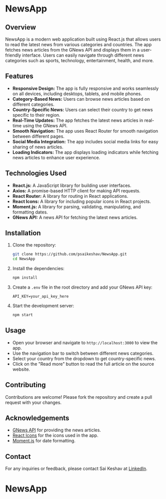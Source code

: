 # NewsApp

## Overview

NewsApp is a modern web application built using React.js that allows users to read the latest news from various categories and countries. The app fetches news articles from the GNews API and displays them in a user-friendly interface. Users can easily navigate through different news categories such as sports, technology, entertainment, health, and more.

## Features

- **Responsive Design:** The app is fully responsive and works seamlessly on all devices, including desktops, tablets, and mobile phones.
- **Category-Based News:** Users can browse news articles based on different categories.
- **Country-Specific News:** Users can select their country to get news specific to their region.
- **Real-Time Updates:** The app fetches the latest news articles in real-time using the GNews API.
- **Smooth Navigation:** The app uses React Router for smooth navigation between different pages.
- **Social Media Integration:** The app includes social media links for easy sharing of news articles.
- **Loading Indicators:** The app displays loading indicators while fetching news articles to enhance user experience.

## Technologies Used

- **React.js:** A JavaScript library for building user interfaces.
- **Axios:** A promise-based HTTP client for making API requests.
- **React Router:** A library for routing in React applications.
- **React Icons:** A library for including popular icons in React projects.
- **Moment.js:** A library for parsing, validating, manipulating, and formatting dates.
- **GNews API:** A news API for fetching the latest news articles.

## Installation

1. Clone the repository:
   ```sh
   git clone https://github.com/psaikeshav/NewsApp.git
   cd NewsApp
   ```
2. Install the dependencies:

   ```sh
   npm install
   ```

3. Create a `.env` file in the root directory and add your GNews API key:

   ```env
   API_KEY=your_api_key_here
   ```

4. Start the development server:
   ```sh
   npm start
   ```

## Usage

- Open your browser and navigate to `http://localhost:3000` to view the app.
- Use the navigation bar to switch between different news categories.
- Select your country from the dropdown to get country-specific news.
- Click on the "Read more" button to read the full article on the source website.

## Contributing

Contributions are welcome! Please fork the repository and create a pull request with your changes.

## Acknowledgements

- [GNews API](https://gnews.io/) for providing the news articles.
- [React Icons](https://react-icons.github.io/react-icons/) for the icons used in the app.
- [Moment.js](https://momentjs.com/) for date formatting.

## Contact

For any inquiries or feedback, please contact Sai Keshav at [LinkedIn](https://www.linkedin.com/in/saikeshav/).
# NewsApp
